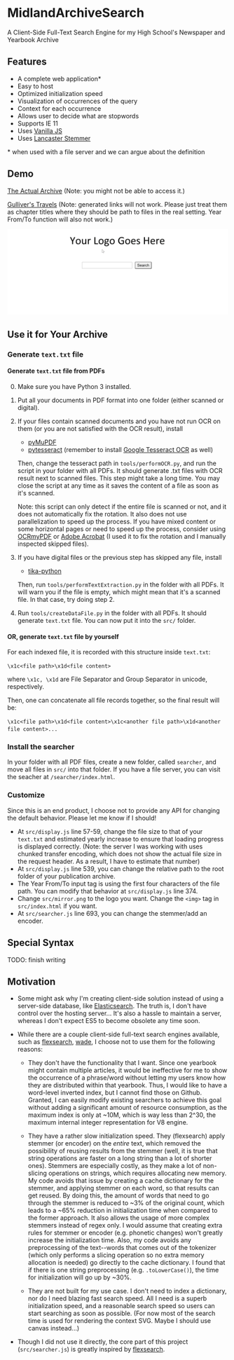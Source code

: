 # MidlandArchiveSearch
A Client-Side Full-Text Search Engine for my High School's Newspaper and Yearbook Archive

## Features
- A complete web application* 
- Easy to host 
- Optimized initialization speed
- Visualization of occurrences of the query
- Context for each occurrence
- Allows user to decide what are stopwords
- Supports IE 11
- Uses [Vanilla JS](http://vanilla-js.com/)
- Uses [Lancaster Stemmer](https://github.com/words/lancaster-stemmer)

\* when used with a file server and we can argue about the definition
## Demo
[The Actual Archive](https://midland-school.org/midland-mirror-archive/) (Note:
you might not be able to access it.)

[Gulliver's Travels](https://raw.githack.com/zbw8388/MidlandArchiveSearch/master/demo/index.html) (Note: generated links will not work. Please just treat them as chapter titles where they should be path to files in the real setting. Year From/To function will also not work.)

![Gulliver's Travels Demo](/demo/demo.gif?raw=true "Gulliver's Travels Demo")

## Use it for Your Archive
### Generate `text.txt` file 
#### Generate `text.txt` file from PDFs

0. Make sure you have Python 3 installed.
1. Put all your documents in PDF format into one folder (either scanned or digital).
2. If your files contain scanned documents and you have not run OCR on them (or you are not satisfied with the OCR result), install
    - [pyMuPDF](https://github.com/pymupdf/PyMuPDF)
    - [pytesseract](https://github.com/madmaze/pytesseract) (remember to install [Google Tesseract OCR](https://github.com/tesseract-ocr/tesseract) as well)
   
     Then, change the tesseract path in `tools/performOCR.py`, and run the script in your folder with all PDFs. It should generate .txt files with OCR result next to scanned files. This step might take a long time. You may close the script at any time as it saves the content of a file as soon as it's scanned.
    
    Note: this script can only detect if the entire file is scanned or not, and it does not automatically fix the rotation. It also does not use parallelization to speed up the process. If you have mixed content or some horizontal pages or need to speed up the process, consider using [OCRmyPDF](https://github.com/jbarlow83/OCRmyPDF) or [Adobe Acrobat](https://acrobat.adobe.com/us/en/acrobat.html) (I used it to fix the rotation and I manually inspected skipped files). 

3. If you have digital files or the previous step has skipped any file, install

    - [tika-python](https://github.com/chrismattmann/tika-python)

    Then, run `tools/performTextExtraction.py` in the folder with all PDFs. It will warn you if the file is empty, which might mean that it's a scanned file. In that case, try doing step 2.

4. Run `tools/createDataFile.py` in the folder with all PDFs. It should generate `text.txt` file. You can now put it into the `src/` folder. 

#### OR, generate `text.txt` file by yourself

For each indexed file, it is recorded with this structure inside `text.txt`:

`\x1c<file path>\x1d<file content>`

where `\x1c, \x1d` are File Separator and Group Separator in unicode, respectively.

Then, one can concatenate all file records together, so the final result will be:

`\x1c<file path>\x1d<file content>\x1c<another file path>\x1d<another file content>...`


### Install the searcher

In your folder with all PDF files, create a new folder, called `searcher`, and move all files in `src/` into that folder. If you have a file server, you can visit the seacher at `/searcher/index.html`. 

### Customize

Since this is an end product, I choose not to provide any API for changing the default behavior. Please let me know if I should!

- At `src/display.js` line 57-59, change the file size to that of your `text.txt` and estimated yearly increase to ensure that loading progress is displayed correctly. (Note: the server I was working with uses chunked transfer encoding, which does not show the actual file size in the request header. As a result, I have to estimate that number)
- At `src/display.js` line 539, you can change the relative path to the root folder of your publication archive. 
- The Year From/To input tag is using the first four characters of the file path. You can modify that behavior at `src/display.js` line 374.
- Change `src/mirror.png` to the logo you want. Change the `<img>` tag in `src/index.html` if you want.
- At `src/searcher.js` line 693, you can change the stemmer/add an encoder.

## Special Syntax
TODO: finish writing

## Motivation
- Some might ask why I'm creating client-side solution instead of using a server-side database, like [Elasticsearch](https://en.wikipedia.org/wiki/Elasticsearch). The truth is, I don't have control over the hosting server... It's also a hassle to maintain a server, whereas I don't expect ES5 to become obsolete any time soon.

- While there are a couple client-side full-text search engines available, such as [flexsearch](https://github.com/nextapps-de/flexsearch), [wade](https://github.com/kbrsh/wade), I choose not to use them for the following reasons: 
    - They don't have the functionality that I want. Since one yearbook might contain multiple articles, it would be ineffective for me to show the occurrence of a phrase/word without letting my users know how they are distributed within that yearbook. Thus, I would like to have a word-level inverted index, but I cannot find those on Github. Granted, I can easily modify existing searchers to achieve this goal without adding a significant amount of resource consumption, as the maximum index is only at ~10M, which is way less than 2^30, the maximum internal integer representation for V8 engine.

    - They have a rather slow initialization speed. They (flexsearch) apply stemmer (or encoder) on the *entire* text, which removed the possibility of reusing results from the stemmer (well, it is true that string operations are faster on a long string than a lot of shorter ones). Stemmers are especially costly, as they make a lot of non-slicing operations on strings, which requires allocating new memory. My code avoids that issue by creating a cache dictionary for the stemmer, and applying stemmer on each word, so that results can get reused. By doing this, the amount of words that need to go through the stemmer is reduced to ~3% of the original count, which leads to a ~65% reduction in initialization time when compared to the former approach. It also allows the usage of more complex stemmers instead of regex only. I would assume that creating extra rules for stemmer or encoder (e.g. phonetic changes) won't greatly increase the initialization time. Also, my code avoids any preprocessing of the text--words that comes out of the tokenizer (which only performs a slicing operation so no extra memory allocation is needed) go directly to the cache dictionary. I found that if there is one string preprocessing (e.g. `.toLowerCase()`), the time for initialization will go up by ~30%.

    - They are not built for my use case. I don't need to index a dictionary, nor do I need blazing fast search speed. All I need is a superb initialization speed, and a reasonable search speed so users can start searching as soon as possible. (For now most of the search time is used for rendering the context SVG. Maybe I should use canvas instead...)

- Though I did not use it directly, the core part of this project (`src/searcher.js`) is greatly inspired by [flexsearch](https://github.com/nextapps-de/flexsearch).